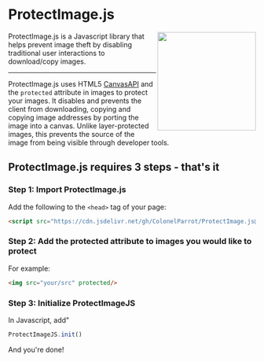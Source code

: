 # ProtectImage.js

<img src="https://user-images.githubusercontent.com/65585002/115801594-21660000-a3ab-11eb-88a0-3dddb0c1afbe.png" height="200" align="right">
ProtectImage.js is a Javascript library that helps prevent image theft by disabling traditional user interactions to download/copy images.
<hr>


ProtectImage.js uses HTML5 [CanvasAPI](https://developer.mozilla.org/en-US/docs/Web/API/Canvas_API) and the `protected` attribute in images to protect your images. It disables and prevents the client from downloading, copying and copying image addresses by porting the image into a canvas. Unlike layer-protected images, this prevents the source of the image from being visible through developer tools.


## ProtectImage.js requires 3 steps - that's it

### Step 1: Import ProtectImage.js

Add the following to the `<head>` tag of your page:

```html
<script src="https://cdn.jsdelivr.net/gh/ColonelParrot/ProtectImage.js@main/src/script.min.js"></script>
```

### Step 2: Add the protected attribute to images you would like to protect

For example:

```html
<img src="your/src" protected/>
```

### Step 3: Initialize ProtectImageJS

In Javascript, add"

```javascript
ProtectImageJS.init()
```

And you're done!
